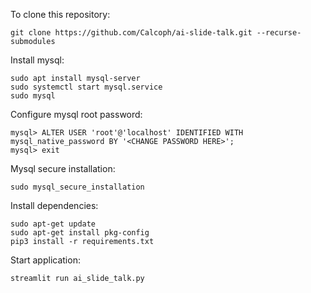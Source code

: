 To clone this repository:
```
git clone https://github.com/Calcoph/ai-slide-talk.git --recurse-submodules
```
Install mysql:
```
sudo apt install mysql-server
sudo systemctl start mysql.service
sudo mysql
```
Configure mysql root password:
```
mysql> ALTER USER 'root'@'localhost' IDENTIFIED WITH mysql_native_password BY '<CHANGE PASSWORD HERE>';
mysql> exit
```
Mysql secure installation:
```
sudo mysql_secure_installation
```
Install dependencies:
```
sudo apt-get update
sudo apt-get install pkg-config
pip3 install -r requirements.txt
```
Start application:
```
streamlit run ai_slide_talk.py
```
